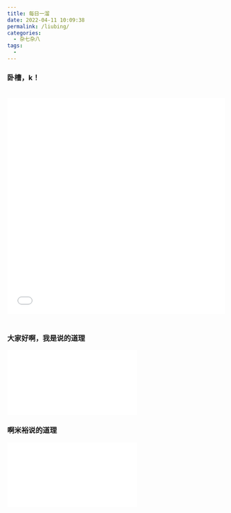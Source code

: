 ```yaml
---
title: 每日一溜
date: 2022-04-11 10:09:38
permalink: /liubing/
categories:
  - 杂七杂八
tags:
  - 
---
```

### 卧槽，k！
<iframe src="//player.bilibili.com/player.html?aid=382850011&bvid=BV1ZZ4y1m7fz&cid=565545860&page=1" scrolling="no" border="0" frameborder="no" framespacing="0" allowfullscreen="true" style="width: 100%; height: 500px; max-width: 100%；align:center; padding:20px 0;"> </iframe>

### 大家好啊，我是说的道理
<iframe src="//player.bilibili.com/player.html?aid=600118148&bvid=BV1JB4y1s7Dk&cid=747335715&page=1" scrolling="no" border="0" frameborder="no" framespacing="0" allowfullscreen="true"> </iframe>

### 啊米裕说的道理
<iframe src="//player.bilibili.com/player.html?aid=601061583&bvid=BV16B4y1a7uK&cid=775936194&page=1" scrolling="no" border="0" frameborder="no" framespacing="0" allowfullscreen="true"> </iframe>
